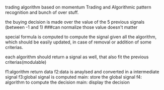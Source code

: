 trading algorithm based on momentum Trading and Algorithmic pattern recognition and bunch of over stuff. 

the buying decision is made over the value of the 5 previous signals (between -1 and 1) ###can normalize those value doesn't matter 

special formula is computed to compute the signal given all the algorithm, which should be easily updated, in case of 
removal or addition of some criterias. 

each algorithm should return a signal as well, that also fit the previous criterias(modulable)

f1:algorithm return data
f2:data is anaylsed and converted in a intermediate signal 
f3:global signal is computed
main: store the global signal
f4: algorithm to compute the decision
main: display the decision